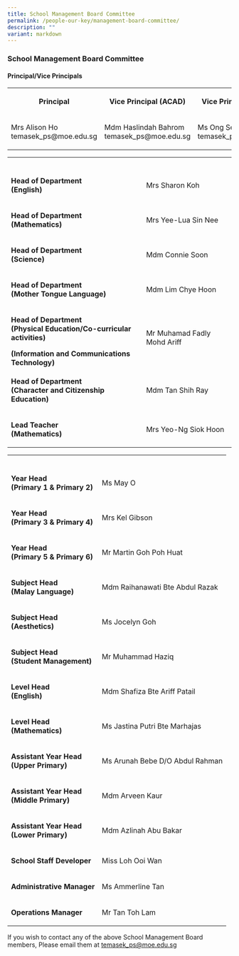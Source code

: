 ```yaml
---
title: School Management Board Committee
permalink: /people-our-key/management-board-committee/
description: ""
variant: markdown
---
```

<h3>School Management Board Committee</h3><h4>Principal/Vice Principals</h4><table><tbody><tr><th rowspan="1" colspan="1"><p>Principal</p></th><th rowspan="1" colspan="1"><p>Vice Principal (ACAD)</p></th><th rowspan="1" colspan="1"><p>Vice Principal (Admin)</p></th></tr><tr><td rowspan="1" colspan="1"><p>Mrs Alison Ho<br>temasek_ps@moe.edu.sg</p></td><td rowspan="1" colspan="1"><p>Mdm Haslindah Bahrom<br>temasek_ps@moe.edu.sg</p></td><td rowspan="1" colspan="1"><p>Ms Ong Seow Peng<br>temasek_ps@moe.edu.sg</p></td></tr></tbody></table><table><tbody><tr><th rowspan="1" colspan="1"><p></p></th><th rowspan="1" colspan="1"><p></p></th></tr><tr><td rowspan="1" colspan="1"><p><strong>Head of Department<br>(English)</strong></p></td><td rowspan="1" colspan="1"><p>Mrs Sharon Koh</p></td></tr><tr><td rowspan="1" colspan="1"><p><strong>Head of Department<br>(Mathematics)</strong></p></td><td rowspan="1" colspan="1"><p>Mrs Yee-Lua Sin Nee</p></td></tr><tr><td rowspan="1" colspan="1"><p><strong>Head of Department<br>(Science)</strong></p></td><td rowspan="1" colspan="1"><p>Mdm Connie Soon</p></td></tr><tr><td rowspan="1" colspan="1"><p><strong>Head of Department<br>(Mother Tongue Language)</strong></p></td><td rowspan="1" colspan="1"><p>Mdm Lim Chye Hoon</p></td></tr><tr><td rowspan="1" colspan="1"><p><strong>Head of Department<br>(Physical Education/Co-curricular activities)</strong></p><strong>(Information and Communications<br>Technology)</strong></td><td rowspan="1" colspan="1"><p>Mr Muhamad Fadly Mohd Ariff</p></td></tr><tr><td rowspan="1" colspan="1"><p><strong>Head of Department<br>(Character and Citizenship Education)</strong></p></td><td rowspan="1" colspan="1"><p>Mdm Tan Shih Ray</p></td></tr><tr><td rowspan="1" colspan="1"><p><strong>Lead Teacher<br>(Mathematics)</strong></p></td><td rowspan="1" colspan="1"><p>Mrs Yeo-Ng Siok Hoon</p></td></tr></tbody></table><table><tbody><tr><th rowspan="1" colspan="1"><p></p></th><th rowspan="1" colspan="1"><p></p></th></tr><tr><td rowspan="1" colspan="1"><p><strong>Year Head<br>(Primary 1 &amp; Primary 2)</strong></p></td><td rowspan="1" colspan="1"><p>Ms May O</p></td></tr><tr><td rowspan="1" colspan="1"><p><strong>Year Head<br>(Primary 3 &amp; Primary 4)</strong></p></td><td rowspan="1" colspan="1"><p>Mrs Kel Gibson</p></td></tr><tr><td rowspan="1" colspan="1"><p><strong>Year Head<br>(Primary 5 &amp; Primary 6)</strong></p></td><td rowspan="1" colspan="1"><p>Mr Martin Goh Poh Huat</p></td></tr><tr><td rowspan="1" colspan="1"><p><strong>Subject Head <br>(Malay Language)</strong></p></td><td rowspan="1" colspan="1"><p>Mdm Raihanawati Bte Abdul Razak</p></td></tr><tr><td rowspan="1" colspan="1"><p><strong>Subject Head <br>(Aesthetics)</strong></p></td><td rowspan="1" colspan="1"><p>Ms Jocelyn Goh</p></td></tr><tr><td rowspan="1" colspan="1"><p><strong>Subject Head<br>(Student Management)</strong></p></td><td rowspan="1" colspan="1"><p>Mr Muhammad Haziq</p></td></tr><tr><td rowspan="1" colspan="1"><p><strong>Level Head<br>(English)<br></strong></p></td><td rowspan="1" colspan="1"><p>Mdm Shafiza Bte Ariff Patail</p></td></tr><tr><td rowspan="1" colspan="1"><p><strong>Level Head<br>(Mathematics)<br></strong></p></td><td rowspan="1" colspan="1"><p>Ms Jastina Putri Bte Marhajas</p></td></tr><tr><td rowspan="1" colspan="1"><p><strong>Assistant Year Head<br>(Upper Primary)</strong></p></td><td rowspan="1" colspan="1"><p>Ms Arunah Bebe D/O Abdul Rahman</p></td></tr><tr><td rowspan="1" colspan="1"><p><strong>Assistant Year Head<br>(Middle Primary)</strong></p></td><td rowspan="1" colspan="1"><p>Mdm Arveen Kaur</p></td></tr><tr><td rowspan="1" colspan="1"><p><strong>Assistant Year Head<br>(Lower Primary)<br></strong></p></td><td rowspan="1" colspan="1"><p>Mdm Azlinah Abu Bakar</p></td></tr><tr><td rowspan="1" colspan="1"><p><strong>School Staff Developer<br></strong></p></td><td rowspan="1" colspan="1"><p>Miss Loh Ooi Wan</p></td></tr><tr><td rowspan="1" colspan="1"><p><strong>Administrative Manager</strong></p></td><td rowspan="1" colspan="1"><p>Ms Ammerline Tan</p></td></tr><tr><td rowspan="1" colspan="1"><p><strong>Operations Manager</strong></p></td><td rowspan="1" colspan="1"><p>Mr Tan Toh Lam</p></td></tr></tbody></table><p>If you wish to contact any of the above School Management Board members, Please email them at&nbsp;<a href="mailto:temasek_ps@moe.edu.sg" rel="noopener noreferrer nofollow" target="_blank">temasek_ps@moe.edu.sg</a></p>